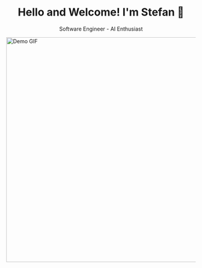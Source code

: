 <div align="center">
    
 # Hello and Welcome! I'm Stefan 👋
Software Engineer - AI Enthusiast

</div>

<img src="https://github.com/user-attachments/assets/de6087f3-d21f-4797-b497-6dbd7b679a4e" width="600" alt="Demo GIF">
